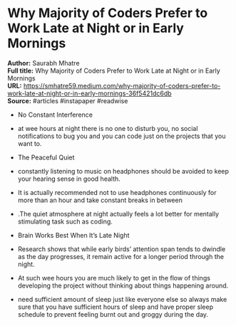 # Why Majority of Coders Prefer to Work Late at Night or in Early Mornings

**Author:** Saurabh Mhatre  
**Full title:** Why Majority of Coders Prefer to Work Late at Night or in Early Mornings  
**URL:** https://smhatre59.medium.com/why-majority-of-coders-prefer-to-work-late-at-night-or-in-early-mornings-36f5421dc6db  
**Source:** #articles #instapaper #readwise

- No Constant Interference 
   
- at wee hours at night there is no one to disturb you, no social notifications to bug you and you can code just on the projects that you want to. 
   
- The Peaceful Quiet 
   
- constantly listening to music on headphones should be avoided to keep your hearing sense in good health. 
   
- It is actually recommended not to use headphones continuously for more than an hour and take constant breaks in between 
   
- .The quiet atmosphere at night actually feels a lot better for mentally stimulating task such as coding. 
   
- Brain Works Best When It’s Late Night 
   
- Research shows that while early birds’ attention span tends to dwindle as the day progresses, it remain active for a longer period through the night. 
   
- At such wee hours you are much likely to get in the flow of things developing the project without thinking about things happening around. 
   
- need sufficient amount of sleep just like everyone else so always make sure that you have sufficient hours of sleep and have proper sleep schedule to prevent feeling burnt out and groggy during the day. 
   
